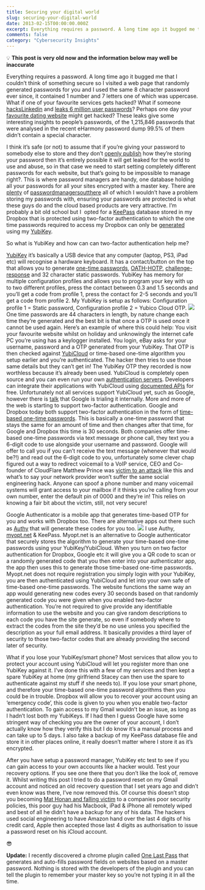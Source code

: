 ```yaml
---
title: Securing your digital world
slug: securing-your-digital-world
date: 2013-02-15T00:00:00.000Z
excerpt: Everything requires a password. A long time ago it bugged me that I couldn’t think of something secure so I visited a web page that randomly generated passwords for you and I used the same 8 character password ever since, it contained 1 number and 7 letters one of which was uppercase.
comments: false
category: "Cybersecurity Insights"
---
```


💡 **This post is very old now and the information below may well be inaccurate**

Everything requires a password. A long time ago it bugged me that I couldn’t think of something secure so I visited a web page that randomly generated passwords for you and I used the same 8 character password ever since, it contained 1 number and 7 letters one of which was uppercase. What if one of your favourite services gets hacked? What if someone [hacks](http://blog.linkedin.com/2012/06/06/linkedin-member-passwords-compromised/)[Linkedin](http://blog.linkedin.com/2012/06/06/linkedin-member-passwords-compromised/) and [leaks 6 million user passwords](http://leakedin.org/)? Perhaps one day your [favourite dating website](http://blog.spiderlabs.com/2012/06/eharmony-password-dump-analysis.html) might get hacked? These leaks give some interesting insights to people’s passwords, of the 1,215,846 passwords that were analysed in the recent eHarmony password dump 99.5% of them didn’t contain a special character.

I think it’s safe (or not) to assume that if you’re giving your password to somebody else to store and they don’t [openly publish](https://lastpass.com/whylastpass_technology.php) how they’re storing your password then it’s entirely possible it will get leaked for the world to use and abuse, so in that case we need to start setting completely different passwords for each website, but that’s going to be impossible to manage right?. This is where password managers are handy, one database holding all your passwords for all your sites encrypted with a master key. There are [plenty](http://passpack.com/) of [password](https://agilebits.com/onepassword)[managers](http://keepass.info/)[out](https://lastpass.com/)[there](http://passwordsafe.sourceforge.net/) all of which I wouldn’t have a problem storing my passwords with, ensuring your passwords are protected is what these guys do and the cloud based products are very attractive. I’m probably a bit old school but I  opted for a [KeePass](http://keepass.info/) database stored in my Dropbox that is protected using two-factor authentication to which the one time passwords required to access my Dropbox can only be [generated](https://myotp.net/) using my [YubiKey](http://www.yubico.com/).

So what is YubiKey and how can can two-factor authentication help me?

[YubiKey](http://www.yubikey.com/) it’s basically a USB device that any computer (laptop, PS3, iPad etc) will recognise a hardware keyboard. It has a contact/button on the top that allows you to generate [one-time passwords](http://en.wikipedia.org/wiki/One-time_password), [OATH-HOTP](http://en.wikipedia.org/wiki/HOTP), [challenge-response](http://en.wikipedia.org/wiki/Challenge%E2%80%93response_authentication) and 32 character static passwords. YubiKey has memory for multiple configuration profiles and allows you to program your key with up to two different profiles, press the contact between 0.3 and 1.5 seconds and you’ll get a code from profile 1, press the contact for 2-5 seconds and you’ll get a code from profile 2. My YubiKey is setup as follows: Configuration profile 1 = Static password, Configuration profile 2 = Yubico Cloud OTP.
![](https://www-jackpearce-co-uk.ams3.cdn.digitaloceanspaces.com/2023/10/YubiKey_vg6qya.jpg)
One time passwords are 44 characters in length, by nature change each time they’re generated and the best bit is that once a OTP is used once it cannot be used again. Here’s an example of where this could help: You visit your favourite website whilst on holiday and unknowingly the internet cafe PC you’re using has a keylogger installed. You login, eBay asks for your username, password and a OTP generated from your YubiKey. That OTP is then checked against [YubiCloud](http://www.yubico.com/products/services-software/yubicloud/) or time-based one-time algorithm you setup earlier and you’re authenticated. The hacker then tries to use those same details but they can’t get in! The YubiKey OTP they recorded is now worthless because it’s already been used. YubiCloud is completely open source and you can even run your own [authentication servers](http://www.yubico.com/develop/open-source-software/validation-server/). Developers can integrate their applications with YubiCloud using [documented APIs](http://www.yubico.com/products/services-software/yubicloud/implement/) for free. Unfortunately not all services support YubiCloud yet, such as Google, however there is [talk](http://www.yubico.com/2013/01/google-protocol-yubico-identity-vision/) that Google is trialing it internally. More and more of the web is starting to support two-factor authentication. Google and Dropbox today both support two-factor authentication in the form of [time-based one-time passwords](http://en.wikipedia.org/wiki/Time-based_One-time_Password_Algorithm). This is basically a one-time password that stays the same for an amount of time and then changes after that time, for Google and Dropbox this time is 30 seconds. Both companies offer time-based one-time passwords via text message or phone call, they text you a 6-digit code to use alongside your username and password. Google will offer to call you if you can’t receive the text message (whenever that would be?!) and read out the 6-digit code to you, unfortunately some clever chap figured out a way to redirect voicemail to a VoIP service, CEO and Co-founder of CloudFlare Matthew Prince was [victim to an attack](http://blog.cloudflare.com/post-mortem-todays-attack-apparent-google-app) like this and what’s to say your network provider won’t suffer the same social engineering hack. Anyone can spoof a phone number and many voicemail systems will grant access to your mailbox if it thinks you’re calling from your own number, enter the default pin of 0000 and they’re in! This relies on knowing a fair bit about the victim, still, not very secure!

Google Authenticator is a mobile app that generates time-based OTP for you and works with Dropbox too. There are alternative apps out there such as [Authy](https://www.authy.com/) that will generate these codes for you too.
![](__GHOST_URL__/content/images/2023/10/authenticator_w8ga4f.png)
I use Authy, [myopt.net](https://myotp.net/about) & KeePass. Myopt.net is an alternative to Google authenticator that securely stores the algorithm to generate your time-based one-time passwords using your YubiKey/YubiCloud. When you turn on two factor authentication for Dropbox, Google etc it will give you a QR code to scan or a randomly generated code that you then enter into your authenticator app, the app then uses this to generate those time-based one-time passwords. Myopt.net does not require registration you simply login with your YubiKey, you are then authenticated using YubiCloud and let into your own safe of time-based one-time passwords. The website functions the same way an app would generating new codes every 30 seconds based on that randomly generated code you were given when you enabled two-factor authentication. You’re not required to give provide any identifiable information to use the website and you can give random descriptions to each code you have the site generate, so even if somebody where to extract the codes from the site they’d be no use unless you specified the description as your full email address. It basically provides a third layer of security to those two-factor codes that are already providing the second later of security.

What if you lose your YubiKey/smart phone? Most services that allow you to protect your account using YubiCloud will let you register more than one YubiKey against it. I’ve done this with a few of my services and then kept a spare YubiKey at home (my girlfriend Stacey can then use the spare to authenticate against my stuff if she needs to). If you lose your smart phone, and therefore your time-based one-time password algorithms then you could be in trouble. Dropbox will allow you to recover your account using an ‘emergency code’, this code is given to you when you enable two-factor authentication. To gain access to my Gmail wouldn’t be an issue, as long as I hadn’t lost both my YubiKeys. If I had then I guess Google have some stringent way of checking you are the owner of your account, I don’t actually know how they verify this but I do know it’s a manual process and can take up to 5 days. I also take a backup of my KeePass database file and store it in other places online, it really doesn’t matter where I store it as it’s encrypted.

After you have setup a password manager, YubiKey etc test to see if you can gain access to your own accounts like a hacker would. Test your recovery options. If you see one there that you don’t like the look of, remove it. Whilst writing this post I tried to do a password reset on my Gmail account and noticed an old recovery question that I set years ago and didn’t even know was there, I’ve now removed this. Of course this doesn’t stop you becoming [Mat Honan and falling victim](http://www.wired.com/gadgetlab/2012/08/apple-amazon-mat-honan-hacking/all/) to a companies poor security policies, this poor guy had his Macbook, iPad & iPhone all remotely wiped and best of all he didn’t have a backup for any of his data. The hackers used social engineering to have Amazon hand over the last 4 digits of his credit card, Apple then accepted those last 4 digits as authorisation to issue a password reset on his iCloud account.

😎

**Update:** I recently discovered a chrome plugin called [One Last Pass](https://www.onelastpass.com/) that generates and auto-fills password fields on websites based on a master password. Nothing is stored with the developers of the plugin and you can tell the plugin to remember your master key so you’re not typing it in all the time.